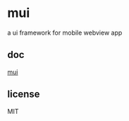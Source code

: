 # mui

a ui framework for mobile webview app

## doc

<a href="http://html5beta.com/mui/">mui</a>

## license

MIT